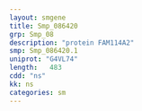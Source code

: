 ```yaml
---
layout: smgene
title: Smp_086420
grp: Smp_08
description: "protein FAM114A2"
smp: Smp_086420.1
uniprot: "G4VL74"
length:   483
cdd: "ns"
kk: ns
categories: sm
---
```

